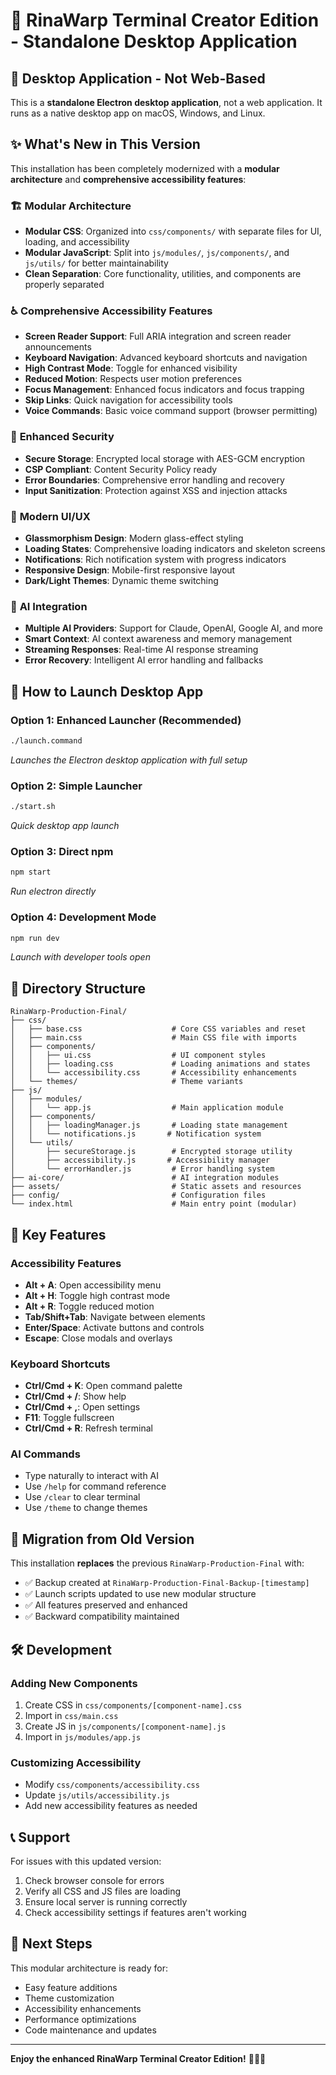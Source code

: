 # 🌟 RinaWarp Terminal Creator Edition - Standalone Desktop Application

## 📱 **Desktop Application - Not Web-Based**

This is a **standalone Electron desktop application**, not a web application. It runs as a native desktop app on macOS, Windows, and Linux.

## ✨ What's New in This Version

This installation has been completely modernized with a **modular architecture** and **comprehensive accessibility features**:

### 🏗️ **Modular Architecture**
- **Modular CSS**: Organized into `css/components/` with separate files for UI, loading, and accessibility
- **Modular JavaScript**: Split into `js/modules/`, `js/components/`, and `js/utils/` for better maintainability
- **Clean Separation**: Core functionality, utilities, and components are properly separated

### ♿ **Comprehensive Accessibility Features**
- **Screen Reader Support**: Full ARIA integration and screen reader announcements
- **Keyboard Navigation**: Advanced keyboard shortcuts and navigation
- **High Contrast Mode**: Toggle for enhanced visibility
- **Reduced Motion**: Respects user motion preferences
- **Focus Management**: Enhanced focus indicators and focus trapping
- **Skip Links**: Quick navigation for accessibility tools
- **Voice Commands**: Basic voice command support (browser permitting)

### 🔐 **Enhanced Security**
- **Secure Storage**: Encrypted local storage with AES-GCM encryption
- **CSP Compliant**: Content Security Policy ready
- **Error Boundaries**: Comprehensive error handling and recovery
- **Input Sanitization**: Protection against XSS and injection attacks

### 🎨 **Modern UI/UX**
- **Glassmorphism Design**: Modern glass-effect styling
- **Loading States**: Comprehensive loading indicators and skeleton screens
- **Notifications**: Rich notification system with progress indicators
- **Responsive Design**: Mobile-first responsive layout
- **Dark/Light Themes**: Dynamic theme switching

### 🤖 **AI Integration**
- **Multiple AI Providers**: Support for Claude, OpenAI, Google AI, and more
- **Smart Context**: AI context awareness and memory management
- **Streaming Responses**: Real-time AI response streaming
- **Error Recovery**: Intelligent AI error handling and fallbacks

## 🚀 **How to Launch Desktop App**

### Option 1: Enhanced Launcher (Recommended)
```bash
./launch.command
```
*Launches the Electron desktop application with full setup*

### Option 2: Simple Launcher
```bash
./start.sh
```
*Quick desktop app launch*

### Option 3: Direct npm
```bash
npm start
```
*Run electron directly*

### Option 4: Development Mode
```bash
npm run dev
```
*Launch with developer tools open*

## 📁 **Directory Structure**

```
RinaWarp-Production-Final/
├── css/
│   ├── base.css                    # Core CSS variables and reset
│   ├── main.css                    # Main CSS file with imports
│   ├── components/
│   │   ├── ui.css                  # UI component styles
│   │   ├── loading.css             # Loading animations and states
│   │   └── accessibility.css       # Accessibility enhancements
│   └── themes/                     # Theme variants
├── js/
│   ├── modules/
│   │   └── app.js                  # Main application module
│   ├── components/
│   │   ├── loadingManager.js       # Loading state management
│   │   └── notifications.js       # Notification system
│   └── utils/
│       ├── secureStorage.js        # Encrypted storage utility
│       ├── accessibility.js       # Accessibility manager
│       └── errorHandler.js         # Error handling system
├── ai-core/                        # AI integration modules
├── assets/                         # Static assets and resources
├── config/                         # Configuration files
└── index.html                      # Main entry point (modular)
```

## 🔧 **Key Features**

### Accessibility Features
- **Alt + A**: Open accessibility menu
- **Alt + H**: Toggle high contrast mode
- **Alt + R**: Toggle reduced motion
- **Tab/Shift+Tab**: Navigate between elements
- **Enter/Space**: Activate buttons and controls
- **Escape**: Close modals and overlays

### Keyboard Shortcuts
- **Ctrl/Cmd + K**: Open command palette
- **Ctrl/Cmd + /**: Show help
- **Ctrl/Cmd + ,**: Open settings
- **F11**: Toggle fullscreen
- **Ctrl/Cmd + R**: Refresh terminal

### AI Commands
- Type naturally to interact with AI
- Use `/help` for command reference
- Use `/clear` to clear terminal
- Use `/theme` to change themes

## 🔄 **Migration from Old Version**

This installation **replaces** the previous `RinaWarp-Production-Final` with:
- ✅ Backup created at `RinaWarp-Production-Final-Backup-[timestamp]`
- ✅ Launch scripts updated to use new modular structure
- ✅ All features preserved and enhanced
- ✅ Backward compatibility maintained

## 🛠️ **Development**

### Adding New Components
1. Create CSS in `css/components/[component-name].css`
2. Import in `css/main.css`
3. Create JS in `js/components/[component-name].js`
4. Import in `js/modules/app.js`

### Customizing Accessibility
- Modify `css/components/accessibility.css`
- Update `js/utils/accessibility.js`
- Add new accessibility features as needed

## 📞 **Support**

For issues with this updated version:
1. Check browser console for errors
2. Verify all CSS and JS files are loading
3. Ensure local server is running correctly
4. Check accessibility settings if features aren't working

## 🎯 **Next Steps**

This modular architecture is ready for:
- Easy feature additions
- Theme customization
- Accessibility enhancements
- Performance optimizations
- Code maintenance and updates

---

**Enjoy the enhanced RinaWarp Terminal Creator Edition!** 🧜‍♀️✨
